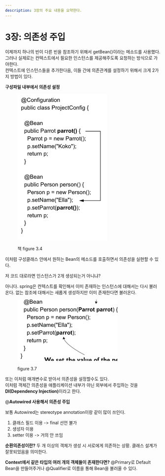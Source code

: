 ```yaml
---
description: 3장의 주요 내용을 요약한다.
---
```


# 3장: 의존성 주입

이제까지 하나의 빈이 다른 빈을 참조하기 위해서 getBean()이라는 메소드를 사용했다.\
그러나 실제로는 컨텍스트에서 필요한 인스턴스를 제공해주도록 요청하는 방식으로 가야한다.\
컨텍스트에 인스턴스들을 추가한다음, 이들 간에 의존관계를 설정하기 위해서 크게 2가지 방법이 있다.

**구성파일 내부에서 의존성 설정**

<figure><img src="../../.gitbook/assets/image (1) (1) (1) (1).png" alt=""><figcaption><p>책 figure 3.4</p></figcaption></figure>

이처럼 구성클래스 안에서 원하는 Bean의 메소드를 호출하면서 의존성을 실현할 수 있다.&#x20;

&#x20;저 코드 대로라면 인스턴스가 2개 생성되는거 아니냐?

아니다. spring은 컨텍스트를 확인해서 이미 존재하는 인스턴스에 대해서는 다시 불러온다. 없는 참조에 대해서는 새롭게 생성하지만 이미 존재한다면 불러온다.

<figure><img src="../../.gitbook/assets/image (1) (1) (1) (1) (1).png" alt=""><figcaption><p>figure 3.7</p></figcaption></figure>

또는 이처럼 매개변수로 받아서 의존성을 설정할수도 있다.\
이처럼 객체간 의존성을 애플리케이션 내부가 아닌 외부에서 주입하는 것을 **DI(Dependency Injection)**&#xC774;라고 한다.



@**Autowired 사용해서 의존성 주입**

보통 Autowired는 stereotype annotation이랑 같이 많이 쓰인다.

1. 클래스 필드 이용 -> final 선언 불가
2. 생성자 이용
3. setter 이용 -> 거의 안 쓰임

**순환의존성이란?** 두 개 이상의 객체가 생성 시 서로에게 의존하는 상황. 클래스 설계가 잘못되었음을 의미한다.

**Context에서 같은 타입의 여러 개의 객체들이 존재한다면?**  @Primary로 Default Bean을 만들어주거나 @Qualifier로 이름을 통해 Bean을 불러올 수 있다.

